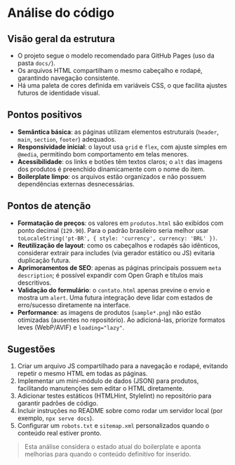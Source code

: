 # Análise do código

## Visão geral da estrutura
- O projeto segue o modelo recomendado para GitHub Pages (uso da pasta `docs/`).
- Os arquivos HTML compartilham o mesmo cabeçalho e rodapé, garantindo navegação consistente.
- Há uma paleta de cores definida em variáveis CSS, o que facilita ajustes futuros de identidade visual.

## Pontos positivos
- **Semântica básica**: as páginas utilizam elementos estruturais (`header`, `main`, `section`, `footer`) adequados.
- **Responsividade inicial**: o layout usa `grid` e `flex`, com ajuste simples em `@media`, permitindo bom comportamento em telas menores.
- **Acessibilidade**: os links e botões têm textos claros; o `alt` das imagens dos produtos é preenchido dinamicamente com o nome do item.
- **Boilerplate limpo**: os arquivos estão organizados e não possuem dependências externas desnecessárias.

## Pontos de atenção
- **Formatação de preços**: os valores em `produtos.html` são exibidos com ponto decimal (`129.90`). Para o padrão brasileiro seria melhor usar `toLocaleString('pt-BR', { style: 'currency', currency: 'BRL' })`.
- **Reutilização de layout**: como os cabeçalhos e rodapés são idênticos, considerar extrair para includes (via gerador estático ou JS) evitaria duplicação futura.
- **Aprimoramentos de SEO**: apenas as páginas principais possuem `meta description`; é possível expandir com Open Graph e títulos mais descritivos.
- **Validação do formulário**: o `contato.html` apenas previne o envio e mostra um `alert`. Uma futura integração deve lidar com estados de erro/sucesso diretamente na interface.
- **Performance**: as imagens de produtos (`sample*.png`) não estão otimizadas (ausentes no repositório). Ao adicioná-las, priorize formatos leves (WebP/AVIF) e `loading="lazy"`.

## Sugestões
1. Criar um arquivo JS compartilhado para a navegação e rodapé, evitando repetir o mesmo HTML em todas as páginas.
2. Implementar um mini-módulo de dados (JSON) para produtos, facilitando manutenções sem editar o HTML diretamente.
3. Adicionar testes estáticos (HTMLHint, Stylelint) no repositório para garantir padrões de código.
4. Incluir instruções no README sobre como rodar um servidor local (por exemplo, `npx serve docs`).
5. Configurar um `robots.txt` e `sitemap.xml` personalizados quando o conteúdo real estiver pronto.

> Esta análise considera o estado atual do boilerplate e aponta melhorias para quando o conteúdo definitivo for inserido.
